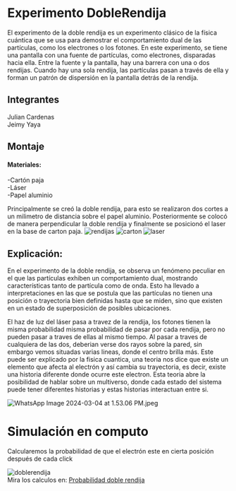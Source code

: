 # Experimento DobleRendija
El experimento de la doble rendija es un experimento clásico de la física cuántica que se usa para demostrar el comportamiento dual de las partículas, como los electrones o los fotones. En este experimento, se tiene una pantalla con una fuente de partículas, como electrones, disparadas hacia ella. Entre la fuente y la pantalla, hay una barrera con una o dos rendijas. Cuando hay una sola rendija, las partículas pasan a través de ella y forman un patrón de dispersión en la pantalla detrás de la rendija.
## Integrantes
Julian Cardenas  
Jeimy Yaya
## Montaje
#### Materiales:
-Cartón paja  
-Láser  
-Papel aluminio  

Principalmente se creó la doble rendija, para esto se realizaron dos cortes a un milimetro de distancia sobre el papel aluminio. Posteriormente se colocó de manera perpendicular la doble rendija y finalmente se posicionó el laser en la base de carton paja.
![rendijas](https://github.com/JeimyYaya/Experimento-Doble-Rendija/blob/e049589bf98b6d3e8811b91751cda27ec556ded7/WhatsApp%20Image%202024-03-06%20at%2010.35.46%20AM.jpeg)
![carton](https://github.com/JeimyYaya/Experimento-Doble-Rendija/blob/e049589bf98b6d3e8811b91751cda27ec556ded7/WhatsApp%20Image%202024-03-06%20at%2010.35.49%20AM.jpeg)
![laser](https://github.com/JeimyYaya/Experimento-Doble-Rendija/blob/e049589bf98b6d3e8811b91751cda27ec556ded7/WhatsApp%20Image%202024-03-06%20at%2010.35.42%20AM.jpeg)

## Explicación:
En el experimento de la doble rendija, se observa un fenómeno peculiar en el que las partículas exhiben un comportamiento dual, mostrando características tanto de partícula como de onda. Esto ha llevado a interpretaciones en las que se postula que las partículas no tienen una posición o trayectoria bien definidas hasta que se miden, sino que existen en un estado de superposición de posibles ubicaciones.

El haz de luz del láser pasa a travez de la rendija, los fotones tienen la misma probabilidad misma probabilidad de pasar por cada rendija, pero no pueden pasar a traves de ellas al mismo tiempo.
Al pasar a traves de cualquiera de las dos, deberian verse dos rayos sobre la pared, sin embargo vemos situadas varias lineas, donde el centro brilla más. Este puede ser explicado por la fisica cuantica, una teoria nos dice que existe un elemento que afecta al electrón y así cambia su trayectoria, es decir, existe una historia diferente donde ocurre este electron. Esta teoria abre la posibilidad de hablar sobre un multiverso, donde cada estado del sistema puede tener diferentes historias y estas historias interactuan entre si.

![WhatsApp Image 2024-03-04 at 1.53.06 PM.jpeg](https://github.com/JeimyYaya/Experimento-Doble-Rendija/blob/7483d6d0a7eaf204f170d7d9771eae290198302f/WhatsApp%20Image%202024-03-04%20at%201.53.06%20PM.jpeg)

# Simulación en computo
Calcularemos la probabilidad de que el electrón este en cierta posición después de cada click

![doblerendija](https://github.com/JeimyYaya/Experimento-Doble-Rendija/blob/a66abde0b6dc916cfd0c4ebe2347fefaf07807a9/imagen_2024-03-05_234851113.png)  
Mira los calculos en: [Probabilidad doble rendija](https://github.com/JeimyYaya/Experimento-Doble-Rendija/blob/5d7975eb93d13dccb7d95e6b45b7e9a6e6dd986a/probabilidadDeCadaParticula.py)

